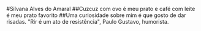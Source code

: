 #Silvana Alves do Amaral
##Cuzcuz com ovo é meu prato e café com leite é meu prato favorito
##Uma curiosidade sobre mim é que gosto de dar risadas. "Rir é um ato de resistência", Paulo Gustavo, humorista.  
